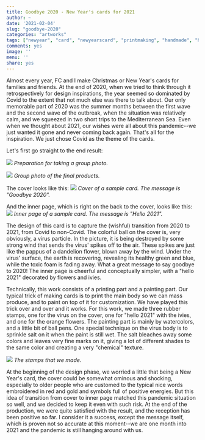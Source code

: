 ```yaml
---
title: Goodbye 2020 - New Year's cards for 2021
author: ~
date: '2021-02-04'
slug: "goodbye-2020"
categories: "artworks"
tags: ["newyear", "card", "newyearscard", "printmaking", "handmade", "handicraft", "covid19", "coronavirus", "2020", "2021"]
comments: yes
image: ''
menu: ''
share: yes
---
```


Almost every year, FC and I make Christmas or New Year's cards for families and friends. At the end of 2020, when we tried to think through it retrospectively for design inspirations, the year seemed so dominated by Covid to the extent that not much else was there to talk about. Our only memorable part of 2020 was the summer months between the first wave and the second wave of the outbreak, when the situation was relatively calm, and we squeezed in two short trips to the Mediterranean Sea. Even when we thought about 2021, our wishes were all about this pandemic--we just wanted it gone and never coming back again. That's all for the inspiration. We just chose Covid as the theme of the cards.

Let's first go straight to the end result:

![](/images/2021-02-04-goodbye-2020/group-prepare.jpg)
*Preparation for taking a group photo.*

![](/images/2021-02-04-goodbye-2020/group.jpg)
*Group photo of the final products.*

The cover looks like this:
![](/images/2021-02-04-goodbye-2020/cover.jpg)
*Cover of a sample card. The message is "Goodbye 2020".*

And the inner page, which is right on the back to the cover, looks like this:
![](/images/2021-02-04-goodbye-2020/page.jpg)
*Inner page of a sample card. The message is "Hello 2021".*

The design of this card is to capture the (wishful) transition from 2020 to 2021, from Covid to non-Covid. The colorful ball on the cover is, very obviously, a virus particle. In the picture, it is being destroyed by some strong wind that sends the virus' spikes off to the air. These spikes are just like the pappus of a dandelion flower, blown away by the wind. Under the virus' surface, the earth is recovering, revealing its healthy green and blue, while the toxic foam is fading away. What a great message to say goodbye to 2020! The inner page is cheerful and conceptually simpler, with a "hello 2021" decorated by flowers and ivies.

Technically, this work consists of a printing part and a painting part. Our typical trick of making cards is to print the main body so we can mass produce, and to paint on top of it for customization. We have played this trick over and over and it works. For this work, we made three rubber stamps, one for the virus on the cover, one for "hello 2021" with the ivies, and one for the orange flowers. The painting part is mainly by watercolors, and a little bit of ball pens. One special technique on the virus body is to sprinkle salt on it when the paint is still wet. The salt bleaches away some colors and leaves very fine marks on it, giving a lot of different shades to the same color and creating a very "chemical" texture.

![](/images/2021-02-04-goodbye-2020/stamps.jpg)
*The stamps that we made.*

At the beginning of the design phase, we worried a little that being a New Year's card, the cover could be somewhat ominous and shocking, especially to older people who are customed to the typical nice words embroidered in red and gold and symbols full of positive energies. But this idea of transition from cover to inner page matched this pandemic situation so well, and we decided to keep it even with such risk. At the end of the production, we were quite satisfied with the result, and the reception has been positive so far. I consider it a success, except the message itself, which is proven not so accurate at this moment--we are one month into 2021 and the pandemic is still hanging around with us.
